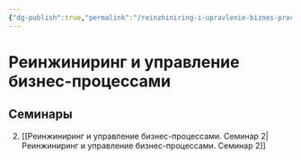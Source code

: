 ```yaml
---
{"dg-publish":true,"permalink":"/reinzhiniring-i-upravlenie-biznes-proczessami/"}
---
```



# Реинжиниринг и управление бизнес-процессами

## Семинары

2. [[Реинжиниринг и управление бизнес-процессами. Семинар 2\|Реинжиниринг и управление бизнес-процессами. Семинар 2]]